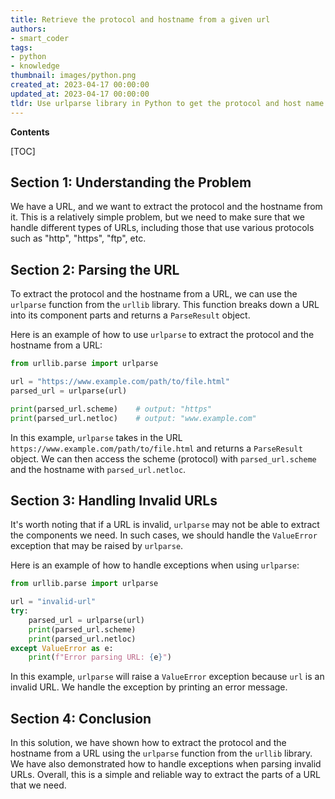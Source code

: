 ```yaml
---
title: Retrieve the protocol and hostname from a given url
authors:
- smart_coder
tags:
- python
- knowledge
thumbnail: images/python.png
created_at: 2023-04-17 00:00:00
updated_at: 2023-04-17 00:00:00
tldr: Use urlparse library in Python to get the protocol and host name from a URL.
---
```


**Contents**

[TOC]

## Section 1: Understanding the Problem

We have a URL, and we want to extract the protocol and the hostname from it. This is a relatively simple problem, but we need to make sure that we handle different types of URLs, including those that use various protocols such as "http", "https", "ftp", etc.

## Section 2: Parsing the URL

To extract the protocol and the hostname from a URL, we can use the `urlparse` function from the `urllib` library. This function breaks down a URL into its component parts and returns a `ParseResult` object.

Here is an example of how to use `urlparse` to extract the protocol and the hostname from a URL:

```python
from urllib.parse import urlparse

url = "https://www.example.com/path/to/file.html"
parsed_url = urlparse(url)

print(parsed_url.scheme)    # output: "https"
print(parsed_url.netloc)    # output: "www.example.com"
```

In this example, `urlparse` takes in the URL `https://www.example.com/path/to/file.html` and returns a `ParseResult` object. We can then access the scheme (protocol) with `parsed_url.scheme` and the hostname with `parsed_url.netloc`.


## Section 3: Handling Invalid URLs

It's worth noting that if a URL is invalid, `urlparse` may not be able to extract the components we need. In such cases, we should handle the `ValueError` exception that may be raised by `urlparse`.

Here is an example of how to handle exceptions when using `urlparse`:

```python
from urllib.parse import urlparse

url = "invalid-url"
try:
    parsed_url = urlparse(url)
    print(parsed_url.scheme)
    print(parsed_url.netloc)
except ValueError as e:
    print(f"Error parsing URL: {e}")
```

In this example, `urlparse` will raise a `ValueError` exception because `url` is an invalid URL. We handle the exception by printing an error message.

## Section 4: Conclusion

In this solution, we have shown how to extract the protocol and the hostname from a URL using the `urlparse` function from the `urllib` library. We have also demonstrated how to handle exceptions when parsing invalid URLs. Overall, this is a simple and reliable way to extract the parts of a URL that we need.
